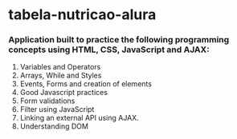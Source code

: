 # tabela-nutricao-alura
<h3>Application built to practice the following programming concepts using HTML, CSS, JavaScript and AJAX:</h3>
<ol>
<li>Variables and Operators</li>
<li>Arrays, While and Styles</li>
<li>Events, Forms and creation of elements</li>
<li>Good Javascript practices</li> 
<li>Form validations</li>
<li>Filter using JavaScript</li>
<li>Linking an external API using AJAX.</li>
<li>Understanding DOM</li>
</ol>
